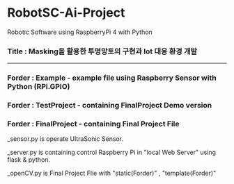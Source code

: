 # RobotSC-Ai-Project

Robotic Software using RaspberryPi 4 with Python

### Title : Masking을 활용한 투명망토의 구현과 Iot 대응 환경 개발


---


### Forder : Example - example file using Raspberry Sensor with Python (RPi.GPIO)

### Forder : TestProject - containing FinalProject Demo version

### Forder : FinalProject - containing Final Project File

_sensor.py is operate UltraSonic Sensor.

_server.py is containing control Raspberry Pi in "local Web Server" using flask & python.

_openCV.py is Final Project Flie with "static(Forder)" , "template(Forder)"
